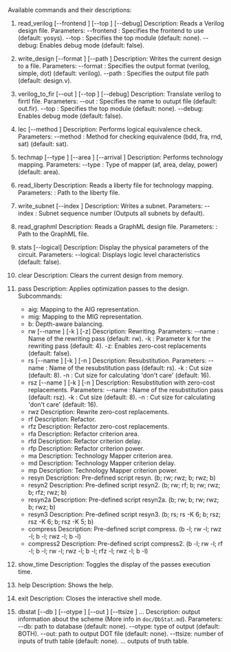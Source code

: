 Available commands and their descriptions:

1. read_verilog [--frontend <frontend>] [--top <topModule>] [--debug]
   Description: Reads a Verilog design file.
   Parameters:
       --frontend <frontend>: Specifies the frontend to use (default: yosys).
       --top <topModule>: Specifies the top module (default: none).
       --debug: Enables debug mode (default: false).

2. write_design [--format <format>] [--path <fileName>]
   Description: Writes the current design to a file.
   Parameters:
       --format <format>: Specifies the output format (verilog, simple, dot) (default: verilog).
       --path <fileName>: Specifies the output file path (default: design.v).

3. verilog_to_fir [--out <outputFileName>] [--top <topModule>] [--debug]
   Description: Translate verilog to firrtl file.
   Parameters:
       --out <outputFileName>: Specifies the name to outupt file (default: out.fir).
       --top <topModule>: Specifies the top module (default: none).
       --debug: Enables debug mode (default: false).

4. lec [--method <method>]
   Description: Performs logical equivalence check.
   Parameters:
       --method <method>: Method for checking equivalence (bdd, fra, rnd, sat) (default: sat).

5. techmap [--type <mapperType>] [--area <area>] [--arrival <arrivalTime>]
   Description: Performs technology mapping.
   Parameters:
       --type <mapperType>: Type of mapper (af, area, delay, power) (default: area).

6. read_liberty <path>
   Description: Reads a liberty file for technology mapping.
   Parameters:
       <path>: Path to the liberty file.

7. write_subnet [--index <number>]
   Description: Writes a subnet.
   Parameters:
       --index <number>: Subnet sequence number (Outputs all subnets by default).

8. read_graphml <fileName>
   Description: Reads a GraphML design file.
   Parameters:
       <fileName>: Path to the GraphML file.

9. stats [--logical]
   Description: Display the physical parameters of the circuit.
   Parameters:
       --logical: Displays logic level characteristics (default: false).

10. clear
   Description: Clears the current design from memory.

11. pass <subcommand>
   Description: Applies optimization passes to the design.
   Subcommands:
       - aig: Mapping to the AIG representation.
       - mig: Mapping to the MIG representation.
       - b: Depth-aware balancing.
       - rw [--name <name>] [-k <k>] [-z]
           Description: Rewriting.
           Parameters:
               --name <name>: Name of the rewriting pass (default: rw).
               -k <k>: Parameter k for the rewriting pass (default: 4).
               -z: Enables zero-cost replacements (default: false).
       - rs [--name <name>] [-k <k>] [-n <n>]
           Description: Resubstitution.
           Parameters:
               --name <name>: Name of the resubstitution pass (default: rs).
               -k <k>: Cut size (default: 8).
               -n <n>: Cut size for calculating 'don't care' (default: 16).
       - rsz [--name <name>] [-k <k>] [-n <n>]
           Description: Resubstitution with zero-cost replacements.
           Parameters:
               --name <name>: Name of the resubstitution pass (default: rsz).
               -k <k>: Cut size (default: 8).
               -n <n>: Cut size for calculating 'don't care' (default: 16).
       - rwz
           Description: Rewrite zero-cost replacements.
       - rf
           Description: Refactor.
       - rfz
           Description: Refactor zero-cost replacements.
       - rfa
           Description: Refactor criterion area.
       - rfd
           Description: Refactor criterion delay.
       - rfp
           Description: Refactor criterion power.
       - ma
           Description: Technology Mapper criterion area.
       - md
           Description: Technology Mapper criterion delay.
       - mp
           Description: Technology Mapper criterion power.
       - resyn
           Description: Pre-defined script resyn. (b; rw; rwz; b; rwz; b)
       - resyn2
           Description: Pre-defined script resyn2. (b; rw; rf; b; rw; rwz; b; rfz; rwz; b)
       - resyn2a
           Description: Pre-defined script resyn2a. (b; rw; b; rw; rwz; b; rwz; b)
       - resyn3
           Description: Pre-defined script resyn3. (b; rs; rs -K 6; b; rsz; rsz -K 6; b; rsz -K 5; b)
       - compress
           Description: Pre-defined script compress. (b -l; rw -l; rwz -l; b -l; rwz -l; b -l)
       - compress2
           Description: Pre-defined script compress2. (b -l; rw -l; rf -l; b -l; rw -l; rwz -l; b -l; rfz -l; rwz -l; b -l)

12. show_time
   Description: Toggles the display of the passes execution time.

13. help
   Description: Shows the help.

14. exit
   Description: Closes the interactive shell mode.

15. dbstat [--db <dbpath>] [--otype <type>] [--out <outfile>] [--ttsize <ttsize>] <out-1> <out-2> ...
   Description: output information about the scheme (More info in `doc/DbStat.md`).
   Parameters:
       --db: path to database (default: none).
       --otype: type of output (default: BOTH).
       --out: path to output DOT file (default: none).
       --ttsize: number of inputs of truth table (default: none).
       <out-1> <out-2> ... <out-n> outputs of truth table.